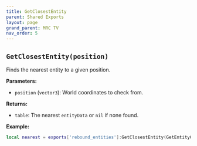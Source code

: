 ```yaml
--- 
title: GetClosestEntity 
parent: Shared Exports 
layout: page
grand_parent: MRC TV 
nav_order: 5
--- 
```

## `GetClosestEntity(position)`
Finds the nearest entity to a given position.

**Parameters:**
- `position` (`vector3`): World coordinates to check from.

**Returns:**
- `table`: The nearest `entityData` or `nil` if none found.

**Example:**
```lua
local nearest = exports['rebound_entities']:GetClosestEntity(GetEntityCoords(PlayerPedId()))
```

